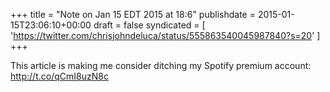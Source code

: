 +++
title = "Note on Jan 15 EDT 2015 at 18:6"
publishdate = 2015-01-15T23:06:10+00:00
draft = false
syndicated = [ 'https://twitter.com/chrisjohndeluca/status/555863540045987840?s=20' ]
+++

This article is making me consider ditching my Spotify premium account: http://t.co/qCmI8uzN8c
